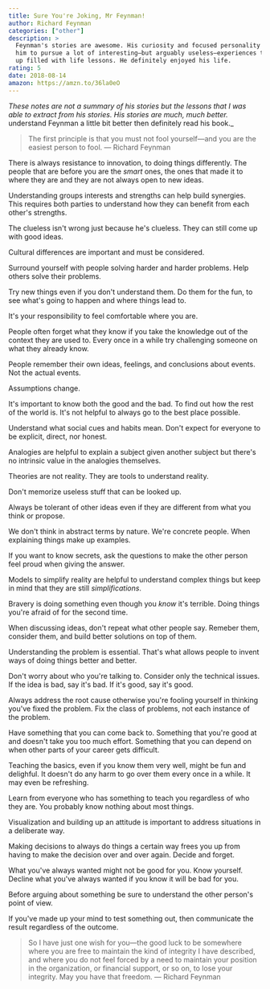 ```yaml
---
title: Sure You're Joking, Mr Feynman!
author: Richard Feynman
categories: ["other"]
description: >
  Feynman's stories are awesome. His curiosity and focused personality allowed
  him to pursue a lot of interesting—but arguably useless—experiences that ended
  up filled with life lessons. He definitely enjoyed his life.
rating: 5
date: 2018-08-14
amazon: https://amzn.to/36la0eO
---
```


_These notes are not a summary of his stories but the lessons that I was able to
extract from his stories. His stories are much, much better._
understand Feynman a little bit better then definitely read his book._

> The first principle is that you must not fool yourself—and you are the easiest
> person to fool. — Richard Feynman

There is always resistance to innovation, to doing things differently. The
people that are before you are the _smart_ ones, the ones that made it to where
they are and they are not always open to new ideas.

Understanding groups interests and strengths can help build synergies. This
requires both parties to understand how they can benefit from each other's
strengths.

The clueless isn't wrong just because he's clueless. They can still come up with
good ideas.

Cultural differences are important and must be considered.

Surround yourself with people solving harder and harder problems. Help others
solve their problems.

Try new things even if you don't understand them. Do them for the fun, to see
what's going to happen and where things lead to.

It's your responsibility to feel comfortable where you are.

People often forget what they know if you take the knowledge out of the context
they are used to. Every once in a while try challenging someone on what they
already know.

People remember their own ideas, feelings, and conclusions about events. Not the
actual events.

Assumptions change.

It's important to know both the good and the bad. To find out how the rest of
the world is. It's not helpful to always go to the best place possible.

Understand what social cues and habits mean. Don't expect for everyone to be
explicit, direct, nor honest.

Analogies are helpful to explain a subject given another subject but there's no
intrinsic value in the analogies themselves.

Theories are not reality. They are tools to understand reality.

Don't memorize useless stuff that can be looked up.

Always be tolerant of other ideas even if they are different from what you think
or propose.

We don't think in abstract terms by nature. We're concrete people. When
explaining things make up examples.

If you want to know secrets, ask the questions to make the other person feel
proud when giving the answer.

Models to simplify reality are helpful to understand complex things but keep in
mind that they are still _simplifications_.

Bravery is doing something even though you _know_ it's terrible. Doing things
you're afraid of for the second time.

When discussing ideas, don't repeat what other people say. Remeber them,
consider them, and build better solutions on top of them.

Understanding the problem is essential. That's what allows people to invent ways
of doing things better and better.

Don't worry about who you're talking to. Consider only the technical issues. If
the idea is bad, say it's bad. If it's good, say it's good.

Always address the root cause otherwise you're fooling yourself in thinking
you've fixed the problem. Fix the class of problems, not each instance of the
problem.

Have something that you can come back to. Something that you're good at and
doesn't take you too much effort. Something that you can depend on when other
parts of your career gets difficult.

Teaching the basics, even if you know them very well, might be fun and
delighful. It doesn't do any harm to go over them every once in a while. It may
even be refreshing.

Learn from everyone who has something to teach you regardless of who they are.
You probably know nothing about most things.

Visualization and building up an attitude is important to address situations in
a deliberate way.

Making decisions to always do things a certain way frees you up from having to
make the decision over and over again. Decide and forget.

What you've always wanted might not be good for you. Know yourself. Decline what
you've always wanted if you know it will be bad for you.

Before arguing about something be sure to understand the other person's point of
view.

If you've made up your mind to test something out, then communicate the result
regardless of the outcome.

> So I have just one wish for you—the good luck to be somewhere where you are
> free to maintain the kind of integrity I have described, and where you do not
> feel forced by a need to maintain your position in the organization, or
> financial support, or so on, to lose your integrity. May you have that
> freedom. — Richard Feynman
